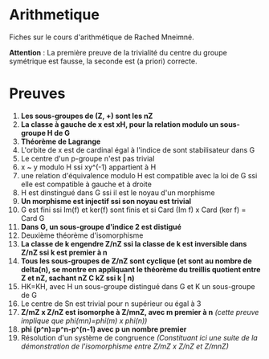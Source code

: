 # Arithmetique

Fiches sur le cours d'arithmétique de Rached Mneimné.

**Attention** : La première preuve de la trivialité du centre du groupe symétrique est fausse, la seconde est (a priori) correcte.

# Preuves
1. **Les sous-groupes de (Z, +) sont les nZ**
2. **La classe à gauche de x est xH, pour la relation modulo un sous-groupe H de G**
3. **Théorème de Lagrange**
4. L'orbite de x est de cardinal égal à l'indice de sont stabilisateur dans G
5. Le centre d'un p-groupe n'est pas trivial
6. x ~ y modulo H ssi xy^(-1) appartient à H
7. une relation d'équivalence modulo H est compatible avec la loi de G ssi elle est compatible à gauche et à droite
8. H est dinstingué dans G ssi il est le noyau d'un morphisme
9. **Un morphisme est injectif ssi son noyau est trivial**
10. G est fini ssi Im(f) et ker(f) sont finis et si Card (Im f) x Card (ker f) = Card G
11. **Dans G, un sous-groupe d'indice 2 est distigué**
12. Deuxième théorème d'isomorphisme
13. **La classe de k engendre Z/nZ ssi la classe de k est inversible dans Z/nZ ssi k est premier à n**
14. **Tous les sous-groupes de Z/nZ sont cyclique (et sont au nombre de delta(n), se montre en appliquant le théorème du treillis quotient entre Z et nZ, sachant nZ C kZ ssi k | n)**
15. HK=KH, avec H un sous-groupe distingué dans G et K un sous-groupe de G
16. Le centre de Sn est trivial pour n supérieur ou égal à 3
17. **Z/mZ x Z/nZ est isomorphe à Z/mnZ, avec m premier à n** *(cette preuve implique que phi(mn)=phi(m) x phi(n))*
18. **phi (p^n)=p^n-p^(n-1) avec p un nombre premier**
19. Résolution d'un système de congruence *(Constituant ici une suite de la démonstration de l'isomorphisme entre Z/mZ x Z/nZ et Z/mnZ)*

